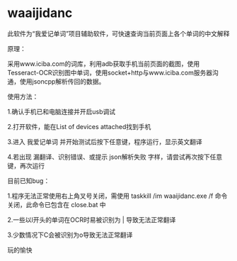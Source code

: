 # waaijidanc
此软件为“我爱记单词”项目辅助软件，可快速查询当前页面上各个单词的中文解释

原理：

采用www.iciba.com的词库，利用adb获取手机当前页面的截图，使用Tesseract-OCR识别图中单词，使用socket+http与www.iciba.com服务器沟通，使用jsoncpp解析传回的数据。

使用方法：

1.确认手机已和电脑连接并开启usb调试

2.打开软件，能在List of devices attached找到手机

3.进入 我爱记单词 并开始测试后按下任意键，程序运行，显示英文翻译

4.若出现 漏翻译、识别错误、或提示 json解析失败 字样，请尝试再次按下任意键，再次运行

目前已知bug：

1.程序无法正常使用右上角叉号关闭，需使用 taskkill /im waaijidanc.exe /f 命令关闭，此命令已包含在 close.bat 中

2.一些以l开头的单词在OCR时易被识别为 | 导致无法正常翻译

3.少数情况下C会被识别为o导致无法正常翻译

玩的愉快
